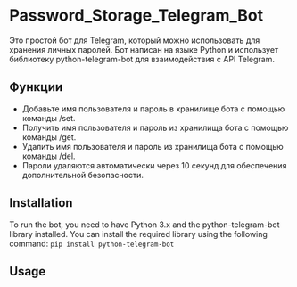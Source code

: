 # Password_Storage_Telegram_Bot

Это простой бот для Telegram, который можно использовать для хранения личных паролей. Бот написан на языке Python и использует библиотеку python-telegram-bot для взаимодействия с API Telegram.

## Функции
- Добавьте имя пользователя и пароль в хранилище бота с помощью команды /set.
- Получить имя пользователя и пароль из хранилища бота с помощью команды /get.
- Удалить имя пользователя и пароль из хранилища бота с помощью команды /del.
- Пароли удаляются автоматически через 10 секунд для обеспечения дополнительной безопасности.

## Installation
To run the bot, you need to have Python 3.x and the python-telegram-bot library installed. You can install the required library using the following command:
`pip install python-telegram-bot`

## Usage
